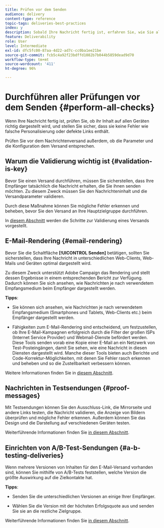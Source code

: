 ```yaml
---
title: Prüfen vor dem Senden
audience: delivery
content-type: reference
topic-tags: deliveries-best-practices
index: y
description: Sobald Ihre Nachricht fertig ist, erfahren Sie, wie Sie alle Prüfungen vor dem Senden durchführen
feature: Deliverability
role: User
level: Intermediate
exl-id: dfc5fc00-87aa-4d22-ad7c-cc0ba1ee21be
source-git-commit: fcb5c4a92f23bdffd1082b7b044b5859dead9d70
workflow-type: tm+mt
source-wordcount: '411'
ht-degree: 96%

---
```


# Durchführen aller Prüfungen vor dem Senden {#perform-all-checks}

Wenn Ihre Nachricht fertig ist, prüfen Sie, ob ihr Inhalt auf allen Geräten richtig dargestellt wird, und stellen Sie sicher, dass sie keine Fehler wie falsche Personalisierung oder defekte Links enthält.

Prüfen Sie vor dem Nachrichtenversand außerdem, ob die Parameter und die Konfiguration dem Versand entsprechen.

## Warum die Validierung wichtig ist {#validation-is-key}

Bevor Sie einen Versand durchführen, müssen Sie sicherstellen, dass Ihre Empfänger tatsächlich die Nachricht erhalten, die Sie ihnen senden möchten. Zu diesem Zweck müssen Sie den Nachrichteninhalt und die Versandparameter validieren.

Durch diese Maßnahme können Sie mögliche Fehler erkennen und beheben, bevor Sie den Versand an Ihre Hauptzielgruppe durchführen.

In [diesem Abschnitt](../../sending/using/get-started-sending-messages.md#prepare-test-send) werden die Schritte zur Validierung eines Versands vorgestellt.

## E-Mail-Rendering {#email-rendering}

Bevor Sie die Schaltfläche **[!UICONTROL Senden]** betätigen, sollten Sie sicherstellen, dass Ihre Nachricht in unterschiedlichen Web-Clients, Web-Mails und Geräten optimal dargestellt wird.

Zu diesem Zweck unterstützt Adobe Campaign das Rendering und stellt dessen Ergebnisse in einem entsprechenden Bericht zur Verfügung. Dadurch können Sie sich ansehen, wie Nachrichten je nach verwendetem Empfangsmedium beim Empfänger dargestellt werden.

**Tipps**:

* Sie können sich ansehen, wie Nachrichten je nach verwendetem Empfangsmedium (Smartphones und Tablets, Web-Clients etc.) beim Empfänger dargestellt werden.

* Fähigkeiten zum E-Mail-Rendering sind entscheidend, um festzustellen, ob Ihre E-Mail-Kampagnen erfolgreich durch die Filter der großen ISPs (Internet Service Provider) und Webmail-Dienste befördert werden. Diese Tools senden vorab eine Kopie einer E-Mail an ein Netzwerk von Test-Posteingängen, damit Sie sehen, wie eine Nachricht in diesen Diensten dargestellt wird. Manche dieser Tools bieten auch Berichte und Code-Korrektur-Möglichkeiten, mit denen Sie Fehler rasch erkennen und beheben und so die Zustellbarkeit verbessern können.

Weitere Informationen finden Sie in [diesem Abschnitt](../../sending/using/email-rendering.md).

## Nachrichten in Testsendungen {#proof-messages}

Mit Testsendungen können Sie den Ausschluss-Link, die Mirrorseite und andere Links testen, die Nachricht validieren, die Anzeige von Bildern überprüfen und mögliche Fehler erkennen. Außerdem können Sie das Design und die Darstellung auf verschiedenen Geräten testen.

Weiterführende Informationen finden Sie [in diesem Abschnitt](../../sending/using/sending-proofs.md).

## Einrichten von A/B-Test-Sendungen {#a-b-testing-deliveries}

Wenn mehrere Versionen von Inhalten für den E-Mail-Versand vorhanden sind, können Sie mithilfe von A/B-Tests feststellen, welche Version die größte Auswirkung auf die Zielkontakte hat.

**Tipps**:

* Senden Sie die unterschiedlichen Versionen an einige Ihrer Empfänger.

* Wählen Sie die Version mit der höchsten Erfolgsquote aus und senden Sie sie an die restliche Zielgruppe.

Weiterführende Informationen finden Sie [in diesem Abschnitt](../../channels/using/designing-an-a-b-test-email.md).
